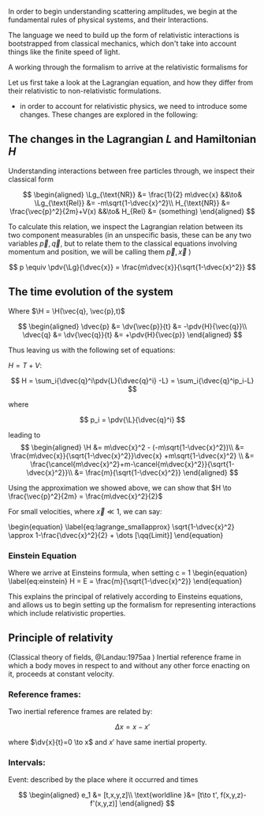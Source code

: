 <!--
@import "assets/custom.md"
 -->
In order to begin understanding scattering amplitudes, we begin at the fundamental rules of physical systems, and their Interactions.

The language we need to build up the form of relativistic interactions is bootstrapped from classical mechanics, which don't take into account things like the finite speed of light.

A working through the formalism to arrive at the relativistic formalisms for

Let us first take a look at the Lagrangian equation, and how they differ from their relativistic to non-relativistic formulations.

 - in order to account for relativistic physics, we need to introduce some changes. These changes are explored in the following:

## The changes in the Lagrangian $L$ and Hamiltonian $H$

Understanding interactions between free particles through, we inspect their classical form

$$
\begin{aligned}
  \Lg_{\text{NR}} &= \frac{1}{2} m\dvec{x} &&\to& \Lg_{\text{Rel}} &= -m\sqrt{1-\dvec{x}^2}\\
  H_{\text{NR}} &= \frac{\vec{p}^2}{2m}+V(x) &&\to& H_{Rel} &= (something)
\end{aligned}
$$

To calculate this relation, we inspect the Lagrangian relation between its two component measurables (in an unspecific basis, these can be any two variables $\vec{p}, \vec{q}$, but to relate them to the classical equations involving momentum and position, we will be calling them $\vec{p}, \vec{x}$ )

$$
  p \equiv \pdv{\Lg}{\dvec{x}} = \frac{m\dvec{x}}{\sqrt{1-\dvec{x}^2}}
$$

## The time evolution of the system

Where $\H = \H(\vec{q}, \vec{p},t)$

$$
\begin{aligned}
  \dvec{p} &= \dv{\vec{p}}{t} &= -\pdv{H}{\vec{q}}\\
  \dvec{q} &= \dv{\vec{q}}{t} &= +\pdv{H}{\vec{p}}
\end{aligned}
$$

Thus leaving us with the following set of equations:

$H = T+V$:

$$
  H = \sum_i{\dvec{q}^i\pdv{L}{\dvec{q}^i} -L} = \sum_i{\dvec{q}^ip_i-L}
$$

where

$$
p_i = \pdv{\L}{\dvec{q}^i}
$$

leading to
$$
\begin{aligned}
  \H &= m\dvec{x}^2 - (-m\sqrt{1-\dvec{x}^2})\\
  &= \frac{m\dvec{x}}{\sqrt{1-\dvec{x}^2}}\dvec{x} +m\sqrt{1-\dvec{x}^2} \\
  &= \frac{\cancel{m\dvec{x}^2}+m-\cancel{m\dvec{x}^2}}{\sqrt{1-\dvec{x}^2}}\\
  &= \frac{m}{\sqrt{1-\dvec{x}^2}}
\end{aligned}
$$

Using the approximation we showed above, we can show that $H \to \frac{\vec{p}^2}{2m} = \frac{m\dvec{x}^2}{2}$

For small velocities, where $\vec{x}\ll 1$, we can say:

\begin{equation}
  \label{eq:lagrange_smallapprox}
  \sqrt{1-\dvec{x}^2} \approx 1-\frac{\dvec{x}^2}{2} + \dots [\qq{Limit}]
\end{equation}


### Einstein Equation

Where we arrive at Einsteins formula, when setting c = 1
\begin{equation}
  \label{eq:einstein}
  H = E = \frac{m}{\sqrt{1-\dvec{x}^2}}
\end{equation}

This explains the principal of relatively according to Einsteins equations, and allows us to begin setting up the formalism for representing interactions which include relativistic properties.

## Principle of relativity

(Classical theory of fields, @Landau:1975aa )
Inertial reference frame in which a body moves in respect to and without any other force enacting on it, proceeds at constant velocity.


### Reference frames:

Two inertial reference frames are related by:

$$
  \Delta x = x-x'
$$

where $\dv{x}{t}=0 \to x$ and $x'$ have same inertial property.


### Intervals:

Event: described by the place where it occurred and times

$$
\begin{aligned}
  e_1 &= [t,x,y,z]\\
  \text{worldline }&= [t\to t', f(x,y,z)-f'(x,y,z)]
\end{aligned}
$$
